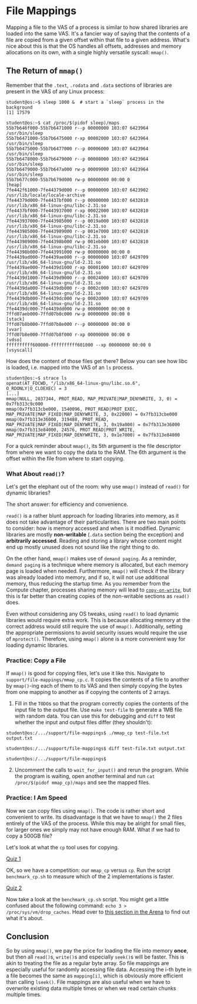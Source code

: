 # File Mappings

Mapping a file to the VAS of a process is similar to how shared libraries are loaded into the same VAS.
It's a fancier way of saying that the contents of a file are copied from a given offset within that file to a given address.
What's nice about this is that the OS handles all offsets, addresses and memory allocations on its own, with a single highly versatile syscall: `mmap()`.

## The Return of `mmap()`

Remember that the `.text`, `.rodata` and `.data` sections of libraries are present in the VAS of any Linux process:

```console
student@os:~$ sleep 1000 &  # start a `sleep` process in the background
[1] 17579

student@os:~$ cat /proc/$(pidof sleep)/maps
55b7b646f000-55b7b6471000 r--p 00000000 103:07 6423964                   /usr/bin/sleep
55b7b6471000-55b7b6475000 r-xp 00002000 103:07 6423964                   /usr/bin/sleep
55b7b6475000-55b7b6477000 r--p 00006000 103:07 6423964                   /usr/bin/sleep
55b7b6478000-55b7b6479000 r--p 00008000 103:07 6423964                   /usr/bin/sleep
55b7b6479000-55b7b647a000 rw-p 00009000 103:07 6423964                   /usr/bin/sleep
55b7b677c000-55b7b679d000 rw-p 00000000 00:00 0                          [heap]
7fe442f61000-7fe44379d000 r--p 00000000 103:07 6423902                   /usr/lib/locale/locale-archive
7fe44379d000-7fe4437bf000 r--p 00000000 103:07 6432810                   /usr/lib/x86_64-linux-gnu/libc-2.31.so
7fe4437bf000-7fe443937000 r-xp 00022000 103:07 6432810                   /usr/lib/x86_64-linux-gnu/libc-2.31.so
7fe443937000-7fe443985000 r--p 0019a000 103:07 6432810                   /usr/lib/x86_64-linux-gnu/libc-2.31.so
7fe443985000-7fe443989000 r--p 001e7000 103:07 6432810                   /usr/lib/x86_64-linux-gnu/libc-2.31.so
7fe443989000-7fe44398b000 rw-p 001eb000 103:07 6432810                   /usr/lib/x86_64-linux-gnu/libc-2.31.so
7fe44398b000-7fe443991000 rw-p 00000000 00:00 0
7fe4439ad000-7fe4439ae000 r--p 00000000 103:07 6429709                   /usr/lib/x86_64-linux-gnu/ld-2.31.so
7fe4439ae000-7fe4439d1000 r-xp 00001000 103:07 6429709                   /usr/lib/x86_64-linux-gnu/ld-2.31.so
7fe4439d1000-7fe4439d9000 r--p 00024000 103:07 6429709                   /usr/lib/x86_64-linux-gnu/ld-2.31.so
7fe4439da000-7fe4439db000 r--p 0002c000 103:07 6429709                   /usr/lib/x86_64-linux-gnu/ld-2.31.so
7fe4439db000-7fe4439dc000 rw-p 0002d000 103:07 6429709                   /usr/lib/x86_64-linux-gnu/ld-2.31.so
7fe4439dc000-7fe4439dd000 rw-p 00000000 00:00 0
7ffd07aeb000-7ffd07b0c000 rw-p 00000000 00:00 0                          [stack]
7ffd07b8b000-7ffd07b8e000 r--p 00000000 00:00 0                          [vvar]
7ffd07b8e000-7ffd07b8f000 r-xp 00000000 00:00 0                          [vdso]
ffffffffff600000-ffffffffff601000 --xp 00000000 00:00 0                  [vsyscall]
```

How does the content of those files get there?
Below you can see how libc is loaded, i.e. mapped into the VAS of an `ls` process.

```console
student@os:~$ strace ls
openat(AT_FDCWD, "/lib/x86_64-linux-gnu/libc.so.6", O_RDONLY|O_CLOEXEC) = 3
[...]
mmap(NULL, 2037344, PROT_READ, MAP_PRIVATE|MAP_DENYWRITE, 3, 0) = 0x7fb313c9c000
mmap(0x7fb313cbe000, 1540096, PROT_READ|PROT_EXEC, MAP_PRIVATE|MAP_FIXED|MAP_DENYWRITE, 3, 0x22000) = 0x7fb313cbe000
mmap(0x7fb313e36000, 319488, PROT_READ, MAP_PRIVATE|MAP_FIXED|MAP_DENYWRITE, 3, 0x19a000) = 0x7fb313e36000
mmap(0x7fb313e84000, 24576, PROT_READ|PROT_WRITE, MAP_PRIVATE|MAP_FIXED|MAP_DENYWRITE, 3, 0x1e7000) = 0x7fb313e84000
```

For a quick reminder about `mmap()`, its 5th argument is the file descriptor from where we want to copy the data to the RAM.
The 6th argument is the offset within the file from where to start copying.

### What About `read()`?

Let's get the elephant out of the room: why use `mmap()` instead of `read()` for dynamic libraries?

The short answer: for efficiency and convenience.

`read()` is a rather blunt approach for loading libraries into memory, as it does not take advantage of their particularities.
There are two main points to consider: how is memory accessed and when is it modified.
Dynamic libraries are mostly **non-writable** (`.data` section being the exception) and **arbitrarily accessed**.
Reading and storing a library whose content might end up mostly unused does not sound like the right thing to do.

On the other hand, `mmap()` makes use of `demand paging`.
As a reminder, `demand paging` is a technique where memory is allocated, but each memory page is loaded when needed.
Furthermore, `mmap()` will check if the library was already loaded into memory, and if so, it will not use additional memory, thus reducing the startup time.
As you remember from the Compute chapter, processes sharing memory will lead to [`copy-on-write`](https://open-education-hub.github.io/operating-systems/Lab/Compute/copy-on-write), but this is far better than creating copies of the non-writable sections as `read()` does.

Even without considering any OS tweaks, using `read()` to load dynamic libraries would require extra work.
This is because allocating memory at the correct address would still require the use of `mmap()`.
Additionally, setting the appropriate permissions to avoid security issues would require the use of `mprotect()`.
Therefore, using `mmap()` alone is a more convenient way for loading dynamic libraries.

### Practice: Copy a File

If `mmap()` is good for copying files, let's use it like this.
Navigate to `support/file-mappings/mmap_cp.c`.
It copies the contents of a file to another by `mmap()`-ing each of them to its VAS and then simply copying the bytes from one mapping to another as if copying the contents of 2 arrays.

1. Fill in the `TODO`s so that the program correctly copies the contents of the input file to the output file.
Use `make test-file` to generate a 1MB file with random data.
You can use this for debugging and `diff` to test whether the input and output files differ (they shouldn't):

```console
student@os:/.../support/file-mappings$ ./mmap_cp test-file.txt output.txt

student@os:/.../support/file-mappings$ diff test-file.txt output.txt

student@os:/.../support/file-mappings$
```

<!-- markdownlint-disable MD029 -->

2. Uncomment the calls to `wait_for_input()` and rerun the program.
While the program is waiting, open another terminal and run `cat /proc/$(pidof mmap_cp)/maps` and see the mapped files.

<!-- markdownlint-enable MD029 -->

### Practice: I Am Speed

Now we can copy files using `mmap()`.
The code is rather short and convenient to write.
Its disadvantage is that we have to `mmap()` the 2 files entirely of the VAS of the process.
While this may be alright for small files, for larger ones we simply may not have enough RAM.
What if we had to copy a 500GB file?

Let's look at what the `cp` tool uses for copying.

[Quiz 1](../quiz/syscalls-cp.md)

OK, so we have a competition: our `mmap_cp` versus `cp`.
Run the script `benchmark_cp.sh` to measure which of the 2 implementations is faster.

[Quiz 2](../quiz/mmap-read-write-benchmark.md)

Now take a look at the `benchmark_cp.sh` script.
You might get a little confused about the following command: `echo 3 > /proc/sys/vm/drop_caches`.
Head over to [this section in the Arena](./arena.md#to-drop-or-not-to-drop) to find out what it's about.

## Conclusion

So by using `mmap()`, we pay the price for loading the file into memory **once**, but then all `read()`s, `write()`s and especially `seek()`s will be faster.
This is akin to treating the file as a regular byte array.
So file mappings are especially useful for randomly accessing file data.
Accessing the i-th byte in a file becomes the same as `mapping[i]`, which is obviously more efficient than calling `lseek()`.
File mappings are also useful when we have to overwrite existing data multiple times or when we read certain chunks multiple times.
